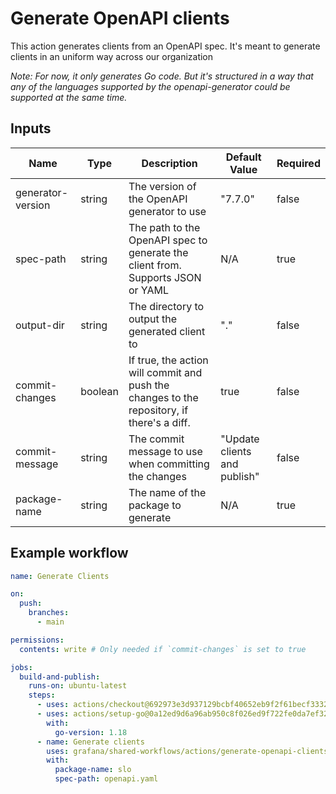 # Generate OpenAPI clients

This action generates clients from an OpenAPI spec. It's meant to generate clients in an uniform way across our organization

_Note: For now, it only generates Go code. But it's structured in a way that any of the languages supported by the openapi-generator could be supported at the same time._

## Inputs

| Name              | Type    | Description                                                                                | Default Value                | Required |
| ----------------- | ------- | ------------------------------------------------------------------------------------------ | ---------------------------- | -------- |
| generator-version | string  | The version of the OpenAPI generator to use                                                | "7.7.0"                      | false    |
| spec-path         | string  | The path to the OpenAPI spec to generate the client from. Supports JSON or YAML            | N/A                          | true     |
| output-dir        | string  | The directory to output the generated client to                                            | "."                          | false    |
| commit-changes    | boolean | If true, the action will commit and push the changes to the repository, if there's a diff. | true                         | false    |
| commit-message    | string  | The commit message to use when committing the changes                                      | "Update clients and publish" | false    |
| package-name      | string  | The name of the package to generate                                                        | N/A                          | true     |

## Example workflow

```yaml
name: Generate Clients

on:
  push:
    branches:
      - main

permissions:
  contents: write # Only needed if `commit-changes` is set to true

jobs:
  build-and-publish:
    runs-on: ubuntu-latest
    steps:
      - uses: actions/checkout@692973e3d937129bcbf40652eb9f2f61becf3332 # v4.1.7
      - uses: actions/setup-go@0a12ed9d6a96ab950c8f026ed9f722fe0da7ef32 # v5.0.2
        with:
          go-version: 1.18
      - name: Generate clients
        uses: grafana/shared-workflows/actions/generate-openapi-clients@main
        with:
          package-name: slo
          spec-path: openapi.yaml
```
